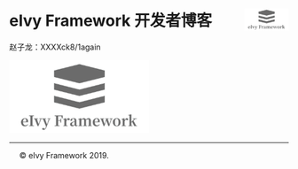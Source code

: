 # <div style="height:40px"><div style="float:left">eIvy Framework 开发者博客</div> <div style="float:right"><img width="80" height="40" src="../../Logo.png"></img></div></div>

赵子龙：XXXXck8/1again

<img src="../Photo/Logo.png"/>

---
&emsp; &copy; eIvy Framework 2019.
